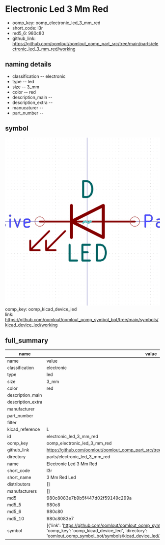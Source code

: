 # Electronic Led 3 Mm Red

  
* oomp_key: oomp_electronic_led_3_mm_red 
* short_code: l3r
* md5_6: 980c80  
* github_link: https://github.com/oomlout/oomlout_oomp_part_src/tree/main/parts/electronic_led_3_mm_red/working  
## naming details
* classification -- electronic
* type -- led
* size -- 3_mm
* color -- red
* description_main -- 
* description_extra -- 
* manucaturer -- 
* part_number -- 



## symbol

![](symbol/0/working/working_600.png)  
oomp_key: oomp_kicad_device_led  
link: https://github.com/oomlout/oomlout_oomp_symbol_bot/tree/main/symbols/kicad_device_led/working  


## full_summary
| name | value | 
| --- | --- | 
| name | value | 
| classification | electronic | 
| type | led | 
| size | 3_mm | 
| color | red | 
| description_main |  | 
| description_extra |  | 
| manufacturer |  | 
| part_number |  | 
| filter |  | 
| kicad_reference | L | 
| id | electronic_led_3_mm_red | 
| oomp_key | oomp_electronic_led_3_mm_red | 
| github_link | https://github.com/oomlout/oomlout_oomp_part_src/tree/main/parts/electronic_led_3_mm_red/working | 
| directory | parts/electronic_led_3_mm_red | 
| name | Electronic Led 3 Mm Red | 
| short_code | l3r | 
| short_name | 3 Mm Red Led | 
| distributors | [] | 
| manufacturers | [] | 
| md5 | 980c8083e7b9b5f447d02f59149c299a | 
| md5_5 | 980c8 | 
| md5_6 | 980c80 | 
| md5_10 | 980c8083e7 | 
| symbol | [{'link': 'https://github.com/oomlout/oomlout_oomp_symbol_bot/tree/main/symbols/kicad_device_led', 'oomp_key': 'oomp_kicad_device_led', 'directory': 'oomlout_oomp_symbol_bot/symbols/kicad_device_led//working/working.kicad_sym'}] | 

